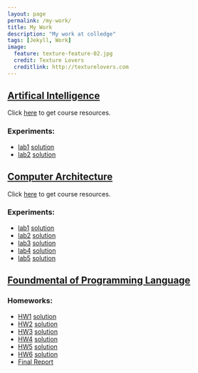 ```yaml
---
layout: page
permalink: /my-work/
title: My Work 
description: "My work at colledge"
tags: [Jekyll, Work]
image:
  feature: texture-feature-02.jpg
  credit: Texture Lovers
  creditlink: http://texturelovers.com
---
```


## [Artifical Intelligence](http://staff.ustc.edu.cn/~linlixu/ai2014spring/)
Click [here](../pdf/ai/ppt/) to get course resources.

### Experiments:

+ [lab1](../pdf/ai/lab/lab1) [solution](../pdf/ai/lab/lab1.rar)
+ [lab2](../pdf/ai/lab/lab2) [solution](../pdf/ai/lab/lab2.rar)

## [Computer Architecture](http://202.38.79.82:8940/index.html)
Click [here](../pdf/ca/ppt/) to get course resources.

### Experiments:

- [lab1](../pdf/ca/lab/lab1.rar) [solution](../pdf/ca/lab/PB11011058_昂伟_lab1.rar)
- [lab2](../pdf/ca/lab/lab2.rar) [solution](../pdf/ca/lab/PB11011058_昂伟_lab2.rar)
- [lab3](../pdf/ca/lab/lab3.rar) [solution](../pdf/ca/lab/PB11011058_昂伟_lab3.rar)
- [lab4](../pdf/ca/lab/lab4.rar) [solution](../pdf/ca/lab/PB11011058_昂伟_lab4.rar)
- [lab5](../pdf/ca/lab/lab5.rar) [solution](../pdf/ca/lab/PB11011058_昂伟_lab5.rar)

## [Foundmental of Programming Language](http://staff.ustc.edu.cn/~xyfeng/teaching/FOPL/)

### Homeworks:

- [HW1](../pdf/fopl/hw1) [solution](../pdf/fopl/ans1.pdf)
- [HW2](../pdf/fopl/hw2) [solution](../pdf/fopl/ans2.pdf)
- [HW3](../pdf/fopl/hw3) [solution](../pdf/fopl/ans3.pdf)
- [HW4](../pdf/fopl/hw4) [solution](../pdf/fopl/ans4.pdf)
- [HW5](../pdf/fopl/hw5) [solution](../pdf/fopl/ans5.pdf)
- [HW6](../pdf/fopl/hw6) [solution](../pdf/fopl/ans6.pdf)
- [Final Report](../pdf/fopl/final.pdf)
